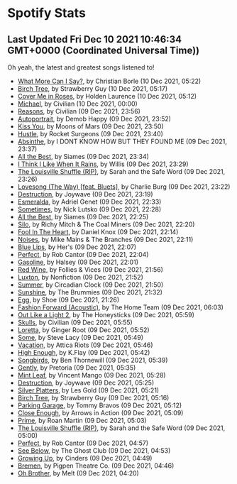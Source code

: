 
# Spotify Stats
## Last Updated Fri Dec 10 2021 10:46:34 GMT+0000 (Coordinated Universal Time))

Oh yeah, the latest and greatest songs listened to!

- [What More Can I Say?](https://www.last.fm/music/Christian+Borle/_/What+More+Can+I+Say%3F), by Christian Borle (10 Dec 2021, 05:22)
- [Birch Tree](https://www.last.fm/music/Strawberry+Guy/_/Birch+Tree), by Strawberry Guy (10 Dec 2021, 05:17)
- [Cover Me in Roses](https://www.last.fm/music/Holden+Laurence/_/Cover+Me+in+Roses), by Holden Laurence (10 Dec 2021, 05:12)
- [Michael](https://www.last.fm/music/Civilian/_/Michael), by Civilian (10 Dec 2021, 00:00)
- [Reasons](https://www.last.fm/music/Civilian/_/Reasons), by Civilian (09 Dec 2021, 23:56)
- [Autoportrait](https://www.last.fm/music/Demob+Happy/_/Autoportrait), by Demob Happy (09 Dec 2021, 23:52)
- [Kiss You](https://www.last.fm/music/Moons+of+Mars/_/Kiss+You), by Moons of Mars (09 Dec 2021, 23:50)
- [Hustle](https://www.last.fm/music/Rocket+Surgeons/_/Hustle), by Rocket Surgeons (09 Dec 2021, 23:40)
- [Absinthe](https://www.last.fm/music/I+DONT+KNOW+HOW+BUT+THEY+FOUND+ME/_/Absinthe), by I DONT KNOW HOW BUT THEY FOUND ME (09 Dec 2021, 23:37)
- [All the Best](https://www.last.fm/music/Siames/_/All+the+Best), by Siames (09 Dec 2021, 23:34)
- [I Think I Like When It Rains](https://www.last.fm/music/Willis/_/I+Think+I+Like+When+It+Rains), by Willis (09 Dec 2021, 23:29)
- [The Louisville Shuffle (RIP)](https://www.last.fm/music/Sarah+and+the+Safe+Word/_/The+Louisville+Shuffle+(RIP)), by Sarah and the Safe Word (09 Dec 2021, 23:26)
- [Lovesong (The Way) [feat. Bluets]](https://www.last.fm/music/Charlie+Burg/_/Lovesong+(The+Way)+%5Bfeat.+Bluets%5D), by Charlie Burg (09 Dec 2021, 23:22)
- [Destruction](https://www.last.fm/music/Joywave/_/Destruction), by Joywave (09 Dec 2021, 23:19)
- [Esmeralda](https://www.last.fm/music/Adriel+Genet/_/Esmeralda), by Adriel Genet (09 Dec 2021, 22:33)
- [Sometimes](https://www.last.fm/music/Nick+Lutsko/_/Sometimes), by Nick Lutsko (09 Dec 2021, 22:28)
- [All the Best](https://www.last.fm/music/Siames/_/All+the+Best), by Siames (09 Dec 2021, 22:25)
- [Silo](https://www.last.fm/music/Richy+Mitch+&+The+Coal+Miners/_/Silo), by Richy Mitch & The Coal Miners (09 Dec 2021, 22:20)
- [Fool In The Heart](https://www.last.fm/music/Daniel+Knox/_/Fool+In+The+Heart), by Daniel Knox (09 Dec 2021, 22:14)
- [Noises](https://www.last.fm/music/Mike+Mains+&+The+Branches/_/Noises), by Mike Mains & The Branches (09 Dec 2021, 22:11)
- [Blue Lips](https://www.last.fm/music/Her%27s/_/Blue+Lips), by Her's (09 Dec 2021, 22:07)
- [Perfect](https://www.last.fm/music/Rob+Cantor/_/Perfect), by Rob Cantor (09 Dec 2021, 22:04)
- [Gasoline](https://www.last.fm/music/Halsey/_/Gasoline), by Halsey (09 Dec 2021, 22:01)
- [Red Wine](https://www.last.fm/music/Follies+&+Vices/_/Red+Wine), by Follies & Vices (09 Dec 2021, 21:56)
- [Luxton](https://www.last.fm/music/Nonfiction/_/Luxton), by Nonfiction (09 Dec 2021, 21:52)
- [Summer](https://www.last.fm/music/Circadian+Clock/_/Summer), by Circadian Clock (09 Dec 2021, 21:50)
- [Sunshine](https://www.last.fm/music/The+Brummies/_/Sunshine), by The Brummies (09 Dec 2021, 21:32)
- [Egg](https://www.last.fm/music/Shoe/_/Egg), by Shoe (09 Dec 2021, 21:26)
- [Fashion Forward (Acoustic)](https://www.last.fm/music/The+Home+Team/_/Fashion+Forward+(Acoustic)), by The Home Team (09 Dec 2021, 06:03)
- [Out Like a Light 2](https://www.last.fm/music/The+Honeysticks/_/Out+Like+a+Light+2), by The Honeysticks (09 Dec 2021, 05:59)
- [Skulls](https://www.last.fm/music/Civilian/_/Skulls), by Civilian (09 Dec 2021, 05:55)
- [Loretta](https://www.last.fm/music/Ginger+Root/_/Loretta), by Ginger Root (09 Dec 2021, 05:52)
- [Some](https://www.last.fm/music/Steve+Lacy/_/Some), by Steve Lacy (09 Dec 2021, 05:49)
- [Vacation](https://www.last.fm/music/Attica+Riots/_/Vacation), by Attica Riots (09 Dec 2021, 05:46)
- [High Enough](https://www.last.fm/music/K.Flay/_/High+Enough), by K.Flay (09 Dec 2021, 05:42)
- [Songbirds](https://www.last.fm/music/Ben+Thornewill/_/Songbirds), by Ben Thornewill (09 Dec 2021, 05:39)
- [Gently](https://www.last.fm/music/Pretoria/_/Gently), by Pretoria (09 Dec 2021, 05:35)
- [Mint Leaf](https://www.last.fm/music/Vincent+Mango/_/Mint+Leaf), by Vincent Mango (09 Dec 2021, 05:28)
- [Destruction](https://www.last.fm/music/Joywave/_/Destruction), by Joywave (09 Dec 2021, 05:25)
- [Silver Platters](https://www.last.fm/music/Les+Gold/_/Silver+Platters), by Les Gold (09 Dec 2021, 05:21)
- [Birch Tree](https://www.last.fm/music/Strawberry+Guy/_/Birch+Tree), by Strawberry Guy (09 Dec 2021, 05:16)
- [Parking Garage](https://www.last.fm/music/Tommy+Bravos/_/Parking+Garage), by Tommy Bravos (09 Dec 2021, 05:12)
- [Close Enough](https://www.last.fm/music/Arrows+in+Action/_/Close+Enough), by Arrows in Action (09 Dec 2021, 05:09)
- [Prime](https://www.last.fm/music/Roan+Martin/_/Prime), by Roan Martin (09 Dec 2021, 05:03)
- [The Louisville Shuffle (RIP)](https://www.last.fm/music/Sarah+and+the+Safe+Word/_/The+Louisville+Shuffle+(RIP)), by Sarah and the Safe Word (09 Dec 2021, 05:00)
- [Perfect](https://www.last.fm/music/Rob+Cantor/_/Perfect), by Rob Cantor (09 Dec 2021, 04:57)
- [See Below](https://www.last.fm/music/The+Ghost+Club/_/See+Below), by The Ghost Club (09 Dec 2021, 04:53)
- [Growing Up](https://www.last.fm/music/Cinders/_/Growing+Up), by Cinders (09 Dec 2021, 04:49)
- [Bremen](https://www.last.fm/music/Pigpen+Theatre+Co./_/Bremen), by Pigpen Theatre Co. (09 Dec 2021, 04:46)
- [Oh Brother](https://www.last.fm/music/Melt/_/Oh+Brother), by Melt (09 Dec 2021, 04:20)
